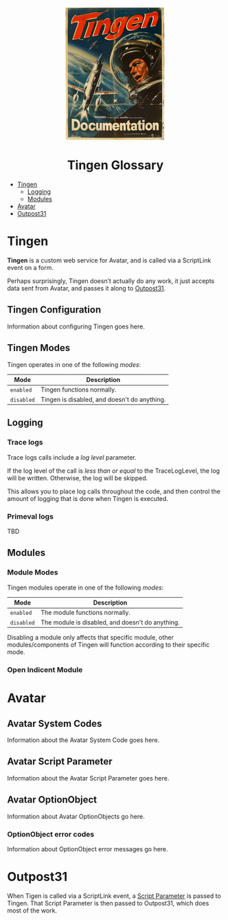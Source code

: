 <!--
  u240814_work-in-progress
-->

<div align="center">

  ![logo](./.github/Images/Logos/TingenDocumentation-232x308.png)

  <h1>
    Tingen Glossary
  </h1>

</div>

- [Tingen](#tingen)
  - [Logging](#logging)
  - [Modules](#modules)
- [Avatar](#avatar)
- [Outpost31](#outpost31)

# Tingen

**Tingen** is a custom web service for Avatar, and is called via a ScriptLink event on a form.  

Perhaps surprisingly, Tingen doesn’t actually do any work, it just accepts data sent from Avatar, and passes it along to [Outpost31](#outpost31).

## Tingen Configuration <!-- omit in toc -->

Information about configuring Tingen goes here.

## Tingen Modes <!-- omit in toc -->

Tingen operates in one of the following *modes*:

| Mode | Description |
| ---- | ----------- |
| `enabled` | Tingen functions normally. |
| `disabled` | Tingen is disabled, and doesn't do anything. |

## Logging

### Trace logs <!-- omit in toc -->

Trace logs calls include a *log level* parameter.

If the log level of the call is *less than or equal* to the TraceLogLevel, the log will be written. Otherwise, the log will be skipped.

This allows you to place log calls throughout the code, and then control the amount of logging that is done when Tingen is executed.

### Primeval logs <!-- omit in toc -->

TBD

## Modules

### Module Modes <!-- omit in toc -->

Tingen modules operate in one of the following *modes*:

| Mode | Description |
| ---- | ----------- |
| `enabled` | The module functions normally. |
| `disabled` | The module is disabled, and doesn't do anything. |

Disabling a module only affects that specific module, other modules/components of Tingen will function according to their specific mode.

### Open Indicent Module <!-- omit in toc -->

# Avatar

## Avatar System Codes <!-- omit in toc -->

Information about the Avatar System Code goes here.

## Avatar Script Parameter <!-- omit in toc -->

Information about the Avatar Script Parameter goes here.

## Avatar OptionObject <!-- omit in toc -->

Information about Avatar OptionObjects go here.

### OptionObject error codes <!-- omit in toc -->

Information about OptionObject error messages go here.

# Outpost31

When Tigen is called via a ScriptLink event, a [Script Parameter](URL) is passed to Tingen. That Script Parameter is then passed to Outpost31, which does most of the work.
